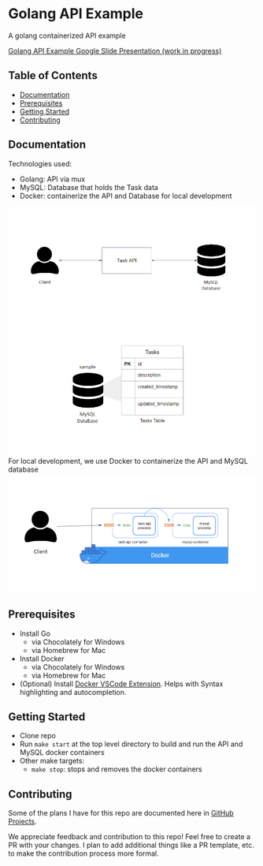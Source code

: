 # Golang API Example
A golang containerized API example


[Golang API Example Google Slide Presentation (work in progress)](https://docs.google.com/presentation/d/1IvqOztsqfHIdfXBLD_MNHtTar69yPiqVp456wNPTj4A/edit?usp=sharing)
## Table of Contents

- [Documentation](#documentation)
- [Prerequisites](#prerequisites)
- [Getting Started](#getting-started)
- [Contributing](#contributing)

## Documentation
Technologies used:
- Golang: API via mux 
- MySQL: Database that holds the Task data
- Docker: containerize the API and Database for local development

![Architecture](architecture.png)
![Data Model](data-model.png)
For local development, we use Docker to containerize the API and MySQL database
![Containerization for Local Development](local-development.png)
## Prerequisites 

- Install Go
    - via Chocolately for Windows
    - via Homebrew for Mac
- Install Docker
    - via Chocolately for Windows
    - via Homebrew for Mac
- (Optional) Install [Docker VSCode Extension](https://marketplace.visualstudio.com/items?itemName=ms-azuretools.vscode-docker). Helps with Syntax highlighting and autocompletion. 

## Getting Started

- Clone repo
- Run `make start` at the top level directory to build and run the API and MySQL docker containers
- Other make targets:
    - `make stop`: stops and removes the docker containers
## Contributing

Some of the plans I have for this repo are documented here in [GitHub Projects](https://github.com/users/codeherk/projects/1).

We appreciate feedback and contribution to this repo! Feel free to create a PR with your changes. I plan to add additional things like a PR template, etc. to make the contribution process more formal.  

